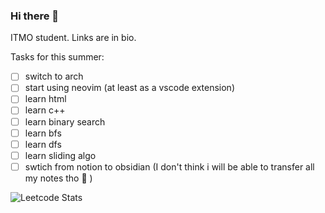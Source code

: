 ### Hi there 👋

ITMO student. Links are in bio.

Tasks for this summer:
- [ ] switch to arch
- [ ] start using neovim (at least as a vscode extension)
- [ ] learn html
- [ ] learn c++
- [ ] learn binary search
- [ ] learn bfs
- [ ] learn dfs
- [ ] learn sliding algo
- [ ] swtich from notion to obsidian (I don't think i will be able to transfer all my notes tho :face_with_thermometer: )

![Leetcode Stats](https://leetcard.jacoblin.cool/Fuverald?ext=heatmap)
<!--
**fefumo/fefumo** is a ✨ _special_ ✨ repository because its `README.md` (this file) appears on your GitHub profile.

Here are some ideas to get you started:

- 🔭 I’m currently working on ...
- 🌱 I’m currently learning ...
- 👯 I’m looking to collaborate on ...
- 🤔 I’m looking for help with ...
- 💬 Ask me about ...
- 📫 How to reach me: ...
- 😄 Pronouns: ...
- ⚡ Fun fact: ...
-->
